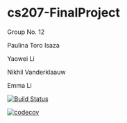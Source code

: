 # cs207-FinalProject

Group No. 12


Paulina Toro Isaza

Yaowei Li

Nikhil Vanderklaauw

Emma Li

[![Build Status](https://travis-ci.org/PYNE-AD/cs207-FinalProject.svg?branch=master)](https://travis-ci.org/PYNE-AD/cs207-FinalProject)

[![codecov](https://codecov.io/gh/PYNE-AD/cs207-FinalProject/branch/master/graph/badge.svg)](https://codecov.io/gh/PYNE-AD/cs207-FinalProject)